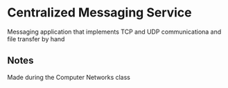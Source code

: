 # Centralized Messaging Service
Messaging application that implements TCP and UDP communicationa and file transfer by hand

## Notes
Made during the Computer Networks class
